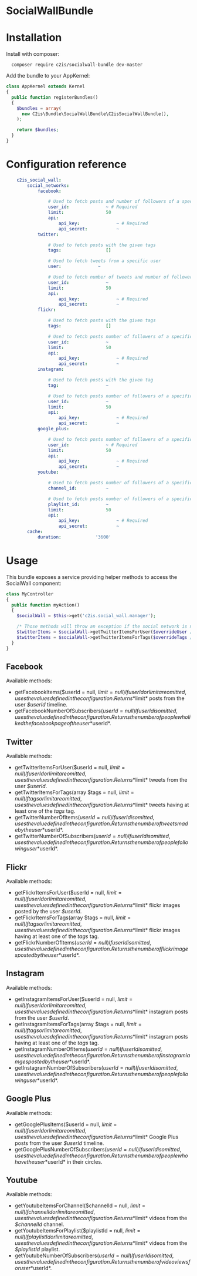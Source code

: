 # SocialWallBundle

Installation
============

Install with composer:

```
  composer require c2is/socialwall-bundle dev-master
```

Add the bundle to your AppKernel:
```php
class AppKernel extends Kernel
{
  public function registerBundles()
  {
    $bundles = array(
      new C2is\Bundle\SocialWallBundle\C2isSocialWallBundle(),
    );

    return $bundles;
  }
}
```

Configuration reference
=======================

```yaml
    c2is_social_wall:
        social_networks:
            facebook:

                # Used to fetch posts and number of followers of a specific user
                user_id:              ~ # Required
                limit:                50
                api:
                    api_key:              ~ # Required
                    api_secret:           ~
            twitter:

                # Used to fetch posts with the given tags
                tags:                 []

                # Used to fetch tweets from a specific user
                user:              ~

                # Used to fetch number of tweets and number of followers of a specific user
                user_id:              ~
                limit:                50
                api:
                    api_key:              ~ # Required
                    api_secret:           ~
            flickr:

                # Used to fetch posts with the given tags
                tags:                 []

                # Used to fetch posts number of followers of a specific user
                user_id:              ~
                limit:                50
                api:
                    api_key:              ~ # Required
                    api_secret:           ~
            instagram:

                # Used to fetch posts with the given tag
                tag:                  ~

                # Used to fetch posts number of followers of a specific user
                user_id:              ~
                limit:                50
                api:
                    api_key:              ~ # Required
                    api_secret:           ~
            google_plus:

                # Used to fetch posts number of followers of a specific user
                user_id:              ~ # Required
                limit:                50
                api:
                    api_key:              ~ # Required
                    api_secret:           ~
            youtube:

                # Used to fetch posts number of followers of a specific user
                channel_id:           ~

                # Used to fetch posts number of followers of a specific playlist
                playlist_id:          ~
                limit:                50
                api:
                    api_key:              ~ # Required
                    api_secret:           ~
        cache:
            duration:             '3600'
```

Usage
=====

This bundle exposes a service providing helper methods to access the SocialWall component:

```php
class MyController
{
  public function myAction()
  {
    $socialWall = $this->get('c2is.social_wall.manager');

    /* Those methods will throw an exception if the social network is not properly configured */
    $twitterItems = $socialWall->getTwitterItemsForUser($overrideUser /* if omitted, uses the user_id defined in the configuration */,, $overrideLimit /* if omitted, uses the limit defined in the configuration */,);
    $twitterItems = $socialWall->getTwitterItemsForTags($overrideTags /* if omitted, uses the tags defined in the configuration */, $overrideLimit /* if omitted, uses the limit defined in the configuration */);
  }
}
```

Facebook
--------

Available methods:

- getFacebookItems($userId = null, $limit = null)
  If userId or limit are omitted, uses the values defined in the configuration.
  Returns *$limit* posts from the user *$userId* timeline.
- getFacebookNumberOfSubscribers($userId = null)
  If userId is omitted, uses the value defined in the configuration.
  Returns the number of people who liked the facebook page of the user *$userId*.

Twitter
-------

Available methods:

- getTwitterItemsForUser($userId = null, $limit = null)
  If userId or limit are omitted, uses the values defined in the configuration.
  Returns *$limit* tweets from the user *$userId*.
- getTwitterItemsForTags(array $tags = null, $limit = null)
  If tags or limit are omitted, uses the values defined in the configuration.
  Returns *$limit* tweets having at least one of the *tags* tag.
- getTwitterNumberOfItems($userId = null)
  If userId is omitted, uses the value defined in the configuration.
  Returns the number of tweets made by the user *$userId*.
- getTwitterNumberOfSubscribers($userId = null)
  If userId is omitted, uses the value defined in the configuration.
  Returns the number of people following user *$userId*.

Flickr
------

Available methods:

- getFlickrItemsForUser($userId = null, $limit = null)
  If userId or limit are omitted, uses the values defined in the configuration.
  Returns *$limit* flickr images posted by the user *$userId*.
- getFlickrItemsForTags(array $tags = null, $limit = null)
  If tags or limit are omitted, uses the values defined in the configuration.
  Returns *$limit* flickr images having at least one of the *tags* tag.
- getFlickrNumberOfItems($userId = null)
  If userId is omitted, uses the value defined in the configuration.
  Returns the number of flickr images posted by the user *$userId*.

Instagram
---------

Available methods:

- getInstagramItemsForUser($userId = null, $limit = null)
  If userId or limit are omitted, uses the values defined in the configuration.
  Returns *$limit* instagram posts from the user *$userId*.
- getInstagramItemsForTags(array $tags = null, $limit = null)
  If tags or limit are omitted, uses the values defined in the configuration.
  Returns *$limit* instagram posts having at least one of the *tags* tag.
- getInstagramNumberOfItems($userId = null)
  If userId is omitted, uses the value defined in the configuration.
  Returns the number of instagram iamges posted by the user *$userId*.
- getInstagramNumberOfSubscribers($userId = null)
  If userId is omitted, uses the value defined in the configuration.
  Returns the number of people following user *$userId*.

Google Plus
-----------

Available methods:

- getGooglePlusItems($userId = null, $limit = null)
  If userId or limit are omitted, uses the values defined in the configuration.
  Returns *$limit* Google Plus posts from the user *$userId* timeline.
- getGooglePlusNumberOfSubscribers($userId = null)
  If userId is omitted, uses the value defined in the configuration.
  Returns the number of people who have the user *$userId* in their circles.

Youtube
-------

Available methods:

- getYoutubeItemsForChannel($channelId = null, $limit = null)
  If channelId or limit are omitted, uses the values defined in the configuration.
  Returns *$limit* videos from the *$channelId* channel.
- getYoutubeItemsForPlaylist($playlistId = null, $limit = null)
  If playlistId or limit are omitted, uses the values defined in the configuration.
  Returns *$limit* videos from the *$playlistId* playlist.
- getYoutubeNumberOfSubscribers($userId = null)
  If userId is omitted, uses the value defined in the configuration.
  Returns the number of video views for user *$userId*.
